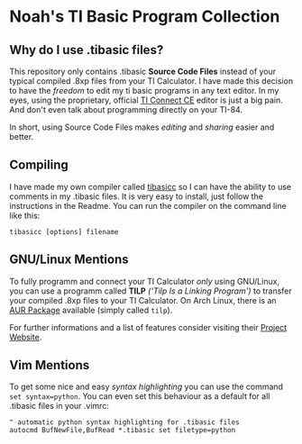 # Noah's TI Basic Program Collection

## Why do I use .tibasic files?

This repository only contains .tibasic **Source Code Files** instead of your typical compiled .8xp files from your TI Calculator. I have made this decision to have the *freedom* to edit my ti basic programs in any text editor. In my eyes, using the proprietary, official [TI Connect CE](https://education.ti.com/en/products/computer-software/ti-connect-ce-sw) editor is just a big pain. And don't even talk about programming directly on your TI-84.

In short, using Source Code Files makes *editing* and *sharing* easier and better.

## Compiling

I have made my own compiler called [tibasicc](https://github.com/noahvogt/tibasicc) so I can have the ability to use comments in my .tibasic files. It is very easy to install, just follow the instructions in the Readme. You can run the compiler on the command line like this:

    tibasicc [options] filename

## GNU/Linux Mentions

To fully programm and connect your TI Calculator *only* using GNU/Linux, you can use a programm called **TILP** *('Tilp Is a Linking Program')* to transfer your compiled .8xp files to your TI Calculator. On Arch Linux, there is an [AUR Package](https://aur.archlinux.org/packages/tilp/) available (simply called `tilp`).

For further informations and a list of features consider visiting their [Project Website](http://lpg.ticalc.org/prj_tilp/).

## Vim Mentions

To get some nice and easy *syntax highlighting* you can use the command `set syntax=python`. You can even set this behaviour as a default for all .tibasic files in your .vimrc:

    " automatic python syntax highlighting for .tibasic files
    autocmd BufNewFile,BufRead *.tibasic set filetype=python
